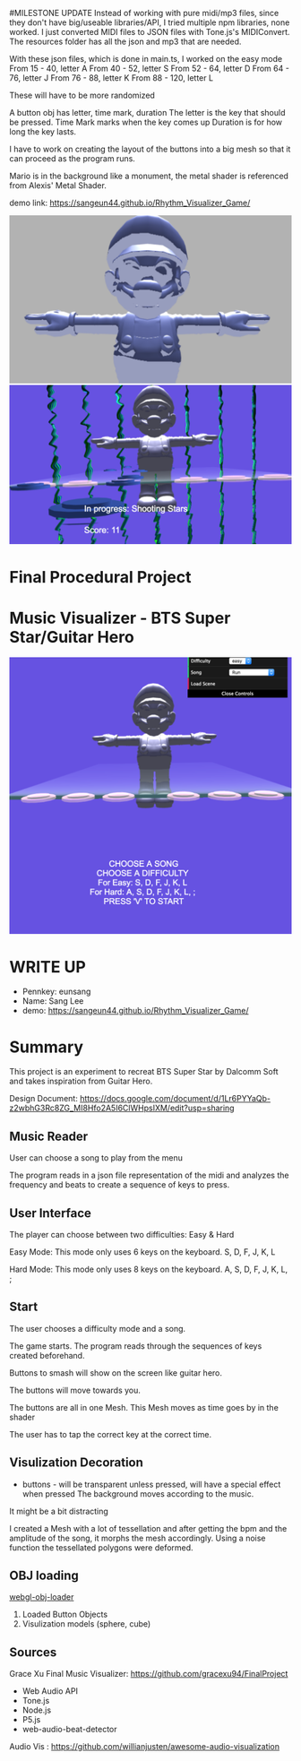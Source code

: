 #MILESTONE UPDATE
Instead of working with pure midi/mp3 files, since they don't have big/useable libraries/API, I tried multiple npm libraries, none worked.
I just converted MIDI files to JSON files with Tone.js's MIDIConvert. The resources folder has all the json and mp3 that are needed.

With these json files, which is done in main.ts, I worked on the easy mode
From 15 - 40, letter A
From 40 - 52, letter S
From 52 - 64, letter D
From 64 - 76, letter J
From 76 - 88, letter K
From 88 - 120, letter L

These will have to be more randomized

A button obj has letter, time mark, duration 
The letter is the key that should be pressed. 
Time Mark marks when the key comes up
Duration is for how long the key lasts.

I have to work on creating the layout of the buttons into a big mesh so that it can proceed as the program runs.

Mario is in the background like a monument, the metal shader is referenced from Alexis' Metal Shader.

demo link: https://sangeun44.github.io/Rhythm_Visualizer_Game/

![](1st.png)
![](hi.png)

# Final Procedural Project  
# Music Visualizer - BTS Super Star/Guitar Hero 
![](gamescreen.png)
# WRITE UP
* Pennkey: eunsang
* Name: Sang Lee
* demo: https://sangeun44.github.io/Rhythm_Visualizer_Game/

# Summary 
This project is an experiment to recreat BTS Super Star by Dalcomm Soft and takes inspiration from Guitar Hero.

Design Document: https://docs.google.com/document/d/1Lr6PYYaQb-z2wbhG3Rc8ZG_MI8Hfo2A5I6ClWHpsIXM/edit?usp=sharing

## Music Reader
User can choose a song to play from the menu

The program reads in a json file representation of the midi and analyzes the frequency and beats to create a sequence of keys to press.

## User Interface
The player can choose between two difficulties: Easy & Hard

Easy Mode: This mode only uses 6 keys on the keyboard. S, D, F, J, K, L

Hard Mode: This mode only uses 8 keys on the keyboard. A, S, D, F, J, K, L, ;

## Start
The user chooses a difficulty mode and a song.

The game starts. The program reads through the sequences of keys created beforehand. 

Buttons to smash will show on the screen like guitar hero. 

The buttons will move towards you. 

The buttons are all in one Mesh. This Mesh moves as time goes by in the shader

The user has to tap the correct key at the correct time. 

## Visulization Decoration
* buttons - will be transparent unless pressed, will have a special effect when pressed
The background moves according to the music.

It might be a bit distracting

I created a Mesh with a lot of tessellation and after getting the bpm and the amplitude of the song, it morphs the mesh accordingly. 
Using a noise function the tessellated polygons were deformed.

## OBJ loading
[webgl-obj-loader](https://www.npmjs.com/package/webgl-obj-loader)

1) Loaded Button Objects
2) Visulization models (sphere, cube)

## Sources
Grace Xu Final Music Visualizer:  https://github.com/gracexu94/FinalProject
* Web Audio API
* Tone.js
* Node.js 
* P5.js
* web-audio-beat-detector

Audio Vis : https://github.com/willianjusten/awesome-audio-visualization



